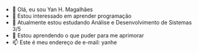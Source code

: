 - 👋 Olá, eu sou Yan H. Magalhães
- 👀 Estou interessado em aprender programação
- 🌱 Atualmente estou estudando Análise e Desenvolvimento de Sistemas 3/5
- 💞️ Estou aprendendo o que puder para me aprimorar
- 📫 Este é meu endereço de e-mail: yanhe

<!---
YanMagal/YanMagal is a ✨ special ✨ repository because its `README.md` (this file) appears on your GitHub profile.
You can click the Preview link to take a look at your changes.
--->
